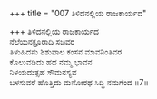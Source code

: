 +++
title = "007 ತಿಳಿದನಲ್ಲಿಯ ರಾಜಕಾರ್ಯದ"

+++
ತಿಳಿದನಲ್ಲಿಯ ರಾಜಕಾರ್ಯದ   
ನೆಲೆಯನಕ್ರೂರಾದಿ ಸಚಿವರ   
ತಿಳುಹಿದನು ಶಿಶುಪಾಲ ಕಂಸನ ಮಾವನಿಂತಿವರ   
ಕೊಲುವಡಿದು ಹದ ನಮ್ಮ ಭಾವನ  
ನಿಳಯದುತ್ಸಹ ಸೌಮನಸ್ಯವ  
ಬಳಸುವರೆ ಹೊತ್ತಿದು ಮನೋರಥ ಸಿದ್ಧಿ ನಮಗೆಂದ    ॥7॥